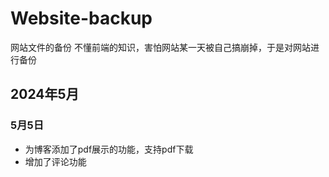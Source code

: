 # Website-backup



网站文件的备份 不懂前端的知识，害怕网站某一天被自己搞崩掉，于是对网站进行备份

## 2024年5月

### 5月5日

- 为博客添加了pdf展示的功能，支持pdf下载
- 增加了评论功能
